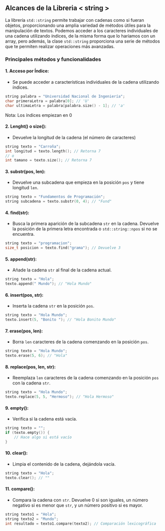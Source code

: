 ## Alcances de la Libreria < string >

La librería `std::string` permite trabajar con cadenas como si fueran objetos, proporcionando una amplia variedad de métodos útiles para la manipulación de textos. Podemos acceder a los caracteres individuales de una cadena utilizando índices, de la misma forma que lo haríamos con un array, pero además, la clase `std::string` proporciona una serie de métodos que te permiten realizar operaciones más avanzadas.

### Principales métodos y funcionalidades

#### 1. Acceso por Índice:
- Se puede acceder a características individuales de la cadena utilizando índices.

```cpp
string palabra = "Universidad Nacional de Ingeniería";
char primeraLetra = palabra[0]; // 'U'
char ultimaLetra = palabra[palabra.size() - 1]; // 'a'
```

Nota: Los índices empiezan en 0

#### 2. Lenght() o size():
- Devuelve la longitud de la cadena (el número de caracteres)

```cpp
string texto = "Carroña";
int longitud = texto.length(); // Retorna 7
// o
int tamano = texto.size(); // Retorna 7
```

#### 3. substr(pos, len):
- Devuelve una subcadena que empieza en la posición `pos` y tiene longitud `len`.

```cpp
string texto = "Fundamentos de Programación";
string subcadena = texto.substr(0, 4); // "Fund"
```

#### 4. find(str):
- Busca la primera aparición de la subcadena `str` en la cadena. Devuelve la posición de la primera letra encontrada o `std::string::npos` si no se encuentra.

```cpp
string texto = "programacion";
size_t posicion = texto.find("grama"); // Devuelve 3
```

#### 5. append(str):
- Añade la cadena `str` al final de la cadena actual.

```cpp
string texto = "Hola";
texto.append(" Mundo"); // "Hola Mundo"
```

#### 6. insert(pos, str):
- Inserta la cadena `str` en la posición `pos`.

```cpp
string texto = "Hola Mundo";
texto.insert(5, "Bonito "); // "Hola Bonito Mundo"
```

#### 7. erase(pos, len):
- Borra `len` caracteres de la cadena comenzando en la posición `pos`.

```cpp
string texto = "Hola Mundo";
texto.erase(5, 6); // "Hola"
```

#### 8. replace(pos, len, str):
- Reemplaza `len` caracteres de la cadena comenzando en la posición `pos` con la cadena `str`.

```cpp
string texto = "Hola Mundo";
texto.replace(5, 5, "Hermoso"); // "Hola Hermoso"
```

#### 9. empty():
- Verifica si la cadena está vacía.

```cpp
string texto = "";
if (texto.empty()) {
    // Hace algo si está vacío
}
```

#### 10. clear():
- Limpia el contenido de la cadena, dejándola vacía.

```cpp
string texto = "Hola";
texto.clear(); // ""
```

#### 11. compare():
- Compara la cadena con `str`. Devuelve 0 si son iguales, un número negativo si es menor que `str`, y un número positivo si es mayor.

```cpp
string texto1 = "Hola";
string texto2 = "Mundo";
int resultado = texto1.compare(texto2); // Comparación lexicográfica
```